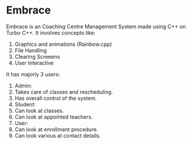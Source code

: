 # Embrace

Embrace is an Coaching Centre Management System made using C++ on Turbo C++. It involves concepts like:
1. Graphics and animations (Rainbow.cpp)
2. File Handling
3. Clearing Screeens
4. User Interactive

It has majorly 3 users:
1. Admin:
  1. Takes care of classes and rescheduling.
  2. Has overall control of the system.
2. Student:
  1. Can look at classes.
  2. Can look at appointed teachers.
3. User:
  1. Can look at enrollment procedure.
  2. Can look various at contact details.
